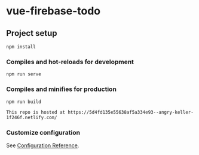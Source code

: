 # vue-firebase-todo

## Project setup
```
npm install
```

### Compiles and hot-reloads for development
```
npm run serve
```

### Compiles and minifies for production
```
npm run build
```

```
This repo is hosted at https://5d4fd135e55638af5a334e93--angry-keller-1f246f.netlify.com/
```
### Customize configuration
See [Configuration Reference](https://cli.vuejs.org/config/).
